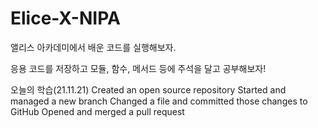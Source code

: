 # Elice-X-NIPA
앨리스 아카데미에서 배운 코드를 실행해보자.

응용 코드를 저장하고 모듈, 함수, 메서드 등에 주석을 달고 공부해보자!

오늘의 학습(21.11.21)
Created an open source repository
Started and managed a new branch
Changed a file and committed those changes to GitHub
Opened and merged a pull request
